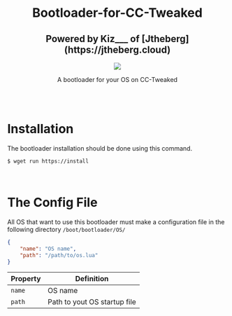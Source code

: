 <div align = "center">
  <h1>Bootloader-for-CC-Tweaked</h1>
  <h2>Powered by Kiz___ of [Jtheberg](https://jtheberg.cloud)</h2>
  <img src = "https://www.jtheberg.cloud/assets/img/logo.png" />
  <p>A bootloader for your OS on CC-Tweaked</p>
</div>
<br />
<br />

# Installation
The bootloader installation should be done using this command.
```
$ wget run https://install
```

<br />

# The Config File
 All OS that want to use this bootloader must make a configuration file in the following directory `/boot/bootloader/OS/`
```json
{
    "name": "OS name",
    "path": "/path/to/os.lua"
}

```
| Property | Definition |
| ---- | ---- |
| `name` | OS name |
| `path` | Path to yout OS startup file
